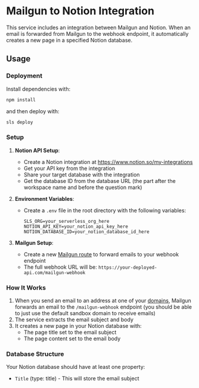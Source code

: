 # Mailgun to Notion Integration

This service includes an integration between Mailgun and Notion. When an email is forwarded from Mailgun to the webhook endpoint, it automatically creates a new page in a specified Notion database.

## Usage

### Deployment

Install dependencies with:

```sh
npm install
```

and then deploy with:

```sh
sls deploy
```

### Setup

1. **Notion API Setup**:
   - Create a Notion integration at https://www.notion.so/my-integrations
   - Get your API key from the integration
   - Share your target database with the integration
   - Get the database ID from the database URL (the part after the workspace name and before the question mark)

2. **Environment Variables**:
   - Create a `.env` file in the root directory with the following variables:
     ```
     SLS_ORG=your_serverless_org_here
     NOTION_API_KEY=your_notion_api_key_here
     NOTION_DATABASE_ID=your_notion_database_id_here
     ```

3. **Mailgun Setup**:
   - Create a new [Mailgun route](https://app.mailgun.com/mg/receiving/routes) to forward emails to your webhook endpoint
   - The full webhook URL will be: `https://your-deployed-api.com/mailgun-webhook`

### How It Works

1. When you send an email to an address at one of your
[domains](https://app.mailgun.com/mg/sending/domains), Mailgun forwards an email to the `/mailgun-webhook` endpoint (you should be able to just use the default sandbox domain to receive emails)
2. The service extracts the email subject and body
3. It creates a new page in your Notion database with:
   - The page title set to the email subject
   - The page content set to the email body

### Database Structure

Your Notion database should have at least one property:
- `Title` (type: title) - This will store the email subject
